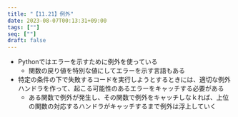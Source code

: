 ```yaml
---
title: "【11.21】例外"
date: 2023-08-07T00:13:31+09:00
tags: [""]
seq: [""]
draft: false
---
```


- Pythonではエラーを示すために例外を使っている
  - 関数の戻り値を特別な値にしてエラーを示す言語もある
- 特定の条件の下で失敗するコードを実行しようとするときには、適切な例外ハンドラを作って、起こる可能性のあるエラーをキャッチする必要がある
  - ある関数で例外が発生し、その関数で例外をキャッチしなｋれば、上位の関数の対応するハンドラがキャッチするまで例外は浮上していく　　
